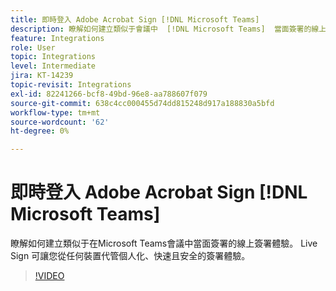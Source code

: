 ```yaml
---
title: 即時登入 Adobe Acrobat Sign [!DNL Microsoft Teams]
description: 瞭解如何建立類似于會議中  [!DNL Microsoft Teams]  當面簽署的線上簽署體驗
feature: Integrations
role: User
topic: Integrations
level: Intermediate
jira: KT-14239
topic-revisit: Integrations
exl-id: 82241266-bcf8-49bd-96e8-aa788607f079
source-git-commit: 638c4cc000455d74dd815248d917a188830a5bfd
workflow-type: tm+mt
source-wordcount: '62'
ht-degree: 0%

---
```


# 即時登入 Adobe Acrobat Sign [!DNL Microsoft Teams]

瞭解如何建立類似于在Microsoft Teams會議中當面簽署的線上簽署體驗。 Live Sign 可讓您從任何裝置代管個人化、快速且安全的簽署體驗。

>[!VIDEO](https://video.tv.adobe.com/v/3425187?quality=12&learn=on&hidetitle=true)
